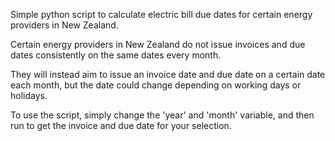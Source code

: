 Simple python script to calculate electric bill due dates for certain energy providers in New Zealand.

Certain energy providers in New Zealand do not issue invoices and due dates consistently on the same dates every month.

They will instead aim to issue an invoice date and due date on a certain date each month, but the date could change depending on working days or holidays.

To use the script, simply change the 'year' and 'month' variable, and then run to get the invoice and due date for your selection.
